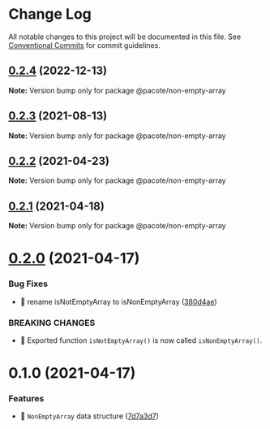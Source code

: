 # Change Log

All notable changes to this project will be documented in this file.
See [Conventional Commits](https://conventionalcommits.org) for commit guidelines.

## [0.2.4](https://github.com/PacoteJS/pacote/compare/@pacote/non-empty-array@0.2.3...@pacote/non-empty-array@0.2.4) (2022-12-13)

**Note:** Version bump only for package @pacote/non-empty-array

## [0.2.3](https://github.com/PacoteJS/pacote/compare/@pacote/non-empty-array@0.2.2...@pacote/non-empty-array@0.2.3) (2021-08-13)

**Note:** Version bump only for package @pacote/non-empty-array

## [0.2.2](https://github.com/PacoteJS/pacote/compare/@pacote/non-empty-array@0.2.1...@pacote/non-empty-array@0.2.2) (2021-04-23)

**Note:** Version bump only for package @pacote/non-empty-array

## [0.2.1](https://github.com/PacoteJS/pacote/compare/@pacote/non-empty-array@0.2.0...@pacote/non-empty-array@0.2.1) (2021-04-18)

**Note:** Version bump only for package @pacote/non-empty-array

# [0.2.0](https://github.com/PacoteJS/pacote/compare/@pacote/non-empty-array@0.1.0...@pacote/non-empty-array@0.2.0) (2021-04-17)

### Bug Fixes

- 🐛 rename isNotEmptyArray to isNonEmptyArray ([380d4ae](https://github.com/PacoteJS/pacote/commit/380d4aeb427cca25c5bb06d9f27ba37d692f08d3))

### BREAKING CHANGES

- 🧨 Exported function `isNotEmptyArray()` is now called `isNonEmptyArray()`.

# 0.1.0 (2021-04-17)

### Features

- 🎸 `NonEmptyArray` data structure ([7d7a3d7](https://github.com/PacoteJS/pacote/commit/7d7a3d72bda3c16070af4fe06a451304b8686ab1))

